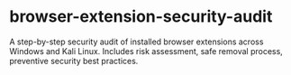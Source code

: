 # browser-extension-security-audit
A step-by-step security audit of installed browser extensions across Windows and Kali Linux. Includes risk assessment, safe removal process, preventive security best practices.
